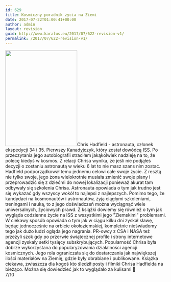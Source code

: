 ```yaml
---
id: 629
title: Kosmiczny poradnik życia na Ziemi
date: 2017-07-22T01:00:41+00:00
author: admin
layout: revision
guid: http://www.karalus.eu/2017/07/622-revision-v1/
permalink: /2017/07/622-revision-v1/
---
```

[<img class="alignleft wp-image-628 size-medium" src="https://i1.wp.com/www.karalus.eu/wp-content/uploads/2017/07/IMG_3143-e1500677939844-225x300.jpg?resize=225%2C300" alt="" width="225" height="300" srcset="https://i1.wp.com/www.karalus.eu/wp-content/uploads/2017/07/IMG_3143-e1500677939844.jpg?resize=225%2C300 225w, https://i1.wp.com/www.karalus.eu/wp-content/uploads/2017/07/IMG_3143-e1500677939844.jpg?resize=768%2C1024 768w, https://i1.wp.com/www.karalus.eu/wp-content/uploads/2017/07/IMG_3143-e1500677939844.jpg?w=2000 2000w, https://i1.wp.com/www.karalus.eu/wp-content/uploads/2017/07/IMG_3143-e1500677939844.jpg?w=3000 3000w" sizes="(max-width: 225px) 100vw, 225px" data-recalc-dims="1" />](https://i1.wp.com/www.karalus.eu/wp-content/uploads/2017/07/IMG_3143-e1500677939844.jpg)Chris Hadfield - astronauta, członek ekspedycji 34 i 35. Pierwszy Kanadyjczyk, który został dowódcą ISS. Po przeczytania jego autobiografii straciłem jakąkolwiek nadzieję na to, że polecę kiedyś w kosmos. Z relacji Chrisa wynika, że jeśli nie podjąłeś decyzji o zostaniu astronautą w wieku 6 lat to nie masz szans nim zostać. Hadfield podporządkował temu jednemu celowi całe swoje życie. Z resztą nie tylko swoje, jego żona wielokrotnie musiała zmienić swoje plany i przeprowadzić się z dziećmi do nowej lokalizacji ponieważ akurat tam odbywały się szkolenia Chrisa. Astronauta opowiada o tym jak trudno jest się wykazać gdy wszyscy wokół to najlepsi z najlepszych. Pomimo tego, że kandydaci na kosmonautów i astronautów, żyją ciągłymi szkoleniami, treningami i nauką, to z jego doświadczeń można wyciągnąć wiele uniwersalnych, życiowych prawd. Z książki dowiemy się również o tym jak wygląda codzienne życie na ISS z wszystkimi jego "Ziemskimi" problemami. W ciekawy sposób opowiada o tym jak w ciągu kilku dni zyskał sławę, będąc jednocześnie na orbicie okołoziemskiej, kompletnie nieświadomy tego jak dużo ludzi ogląda jego nagrania. PR-owcy z CSA i NASA też przeżyli szok gdy po przerwie świątecznej profile i strony internetowe agencji zyskały setki tysięcy subskrybujących. Popularność Chrisa była dobrze wykorzystana do popularyzowania działalności agencji kosmicznych. Jego rola ograniczała się do dostarczania jak największej ilości materiałów na Ziemię, gdzie były obrabiane i publikowane. Książka ciekawa, zwłaszcza dla kogoś kto śledził posty i filmiki Chrisa Hadfielda na bieżąco. Można się dowiedzieć jak to wyglądało za kulisami 🙂  
7/10